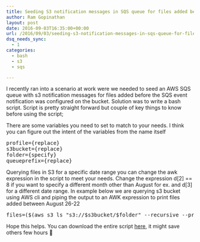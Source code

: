 ```yaml
---
title: Seeding S3 notification messages in SQS queue for files added between a date range
author: Ram Gopinathan
layout: post
date: 2016-09-03T16:35:00+00:00
url: /2016/09/03/seeding-s3-notification-messages-in-sqs-queue-for-files-added-between-a-date-range/
dsq_needs_sync:
  - 1
categories:
  - bash
  - s3
  - sqs

---
```

<p dir="ltr">
  I recently ran into a scenario at work were we needed to seed an AWS SQS queue with s3 notification messages for files added before the SQS event notification was configured on the bucket. Solution was to write a bash script. Script is pretty straight forward but couple of key things to know before using the script;
</p>

<p dir="ltr">
  There are some variables you need to set to match to your needs. I think you can figure out the intent of the variables from the name itself
</p>

<pre class="brush:text bash">profile={replace} 
s3bucket={replace} 
folder={specify} 
queueprefix={replace} 
</pre>

<p dir="ltr">
  Querying files in S3 for a specific date range you can change the awk expression in the script to meet your needs. Change the expression d[2] == 8 if you want to specify a different month other than August for ex. and d[3] for a different date range. In example below we are querying s3 bucket using AWS cli and piping the output to an AWK expression to print files added between August 26-22
</p>

<pre class="brush:text bash">files=($(aws s3 ls "s3://$s3bucket/$folder" --recursive --profile $profile | awk -F '&lt;' '{split($1, d, /[- ]/)} d[2] == 8 && d[3] &lt;= 26 && d[3] &gt;= 22' | awk '{print $4}' | sort -r -n))</pre>

Hope this helps. You can download the entire script <a href="https://gist.github.com/rprakashg/97c3c4744b73122bc27b648f2ef1bd93" target="_blank">here</a>, it might save others few hours 🙂